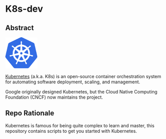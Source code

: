 # K8s-dev

## Abstract
<img src="https://github.com/kubernetes/kubernetes/raw/master/logo/logo.png" width="100">

[Kubernetes](https://kubernetes.io/) (a.k.a. K8s) is an open-source container orchestration system for automating software deployment, scaling, and management.

Google originally designed Kubernetes, but the Cloud Native Computing Foundation (CNCF) now maintains the project. 

## Repo Rationale
Kubernetes is famous for being quite complex to learn and master,
this repository contains scripts to get you started with Kubernetes.
